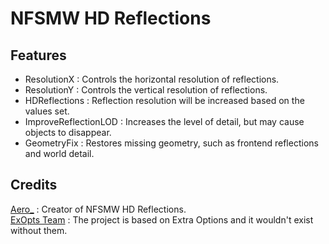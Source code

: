 # NFSMW HD Reflections

## Features
- ResolutionX : Controls the horizontal resolution of reflections.  
- ResolutionY : Controls the vertical resolution of reflections. 
- HDReflections : Reflection resolution will be increased based on the values set.  
- ImproveReflectionLOD : Increases the level of detail, but may cause objects to disappear.  
- GeometryFix : Restores missing geometry, such as frontend reflections and world detail.

## Credits
[Aero_](https://github.com/AeroWidescreen) : Creator of NFSMW HD Reflections.  
[ExOpts Team](https://github.com/ExOptsTeam/) : The project is based on Extra Options and it wouldn't exist without them.